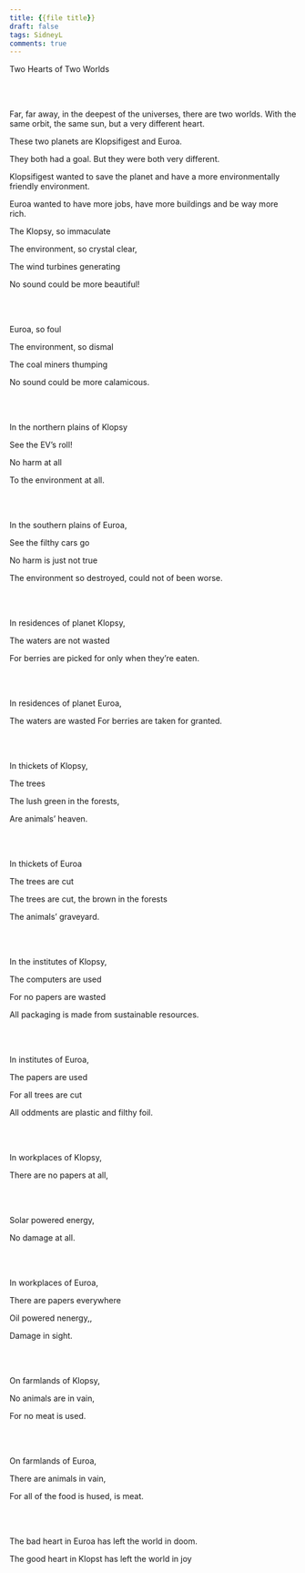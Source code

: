 ```yaml
---
title: {{file title}}
draft: false
tags: SidneyL
comments: true
---
```


Two Hearts of Two Worlds

<br></br>

Far, far away, in the deepest of the universes, there are two worlds. With the same orbit, the same sun, but a very different heart.

These two planets are Klopsifigest and Euroa.

They both had a goal. But they were both very different.

Klopsifigest wanted to save the planet and have a more environmentally friendly environment.  

Euroa wanted to have more jobs, have more buildings and be way more rich.  

The Klopsy, so immaculate

The environment, so crystal clear,  

The wind turbines generating

No sound could be more beautiful!

<br></br>

Euroa, so foul

The environment, so dismal

The coal miners thumping

No sound could be more calamicous.

<br></br>

In the northern plains of Klopsy

See the EV’s roll!

No harm at all

To the environment at all.

<br></br>

In the southern plains of Euroa,  

See the filthy cars go

No harm is just not true

The environment so destroyed, could not of been worse.

<br></br>

In residences of planet Klopsy,  

The waters are not wasted

For berries are picked for only when they’re eaten.

<br></br>

In residences of planet Euroa,

The waters are wasted
For berries are taken for granted.

<br></br>

In thickets of Klopsy,

The trees

The lush green in the forests,

Are animals’ heaven.

<br></br>

In thickets of Euroa

The trees are cut

The trees are cut, the brown in the forests

The animals’ graveyard.

<br></br>

In the institutes of Klopsy,

The computers are used

For no papers are wasted

All packaging is made from sustainable resources.

<br></br>

In institutes of Euroa,

The papers are used

For all trees are cut

All oddments are plastic and filthy foil.

<br></br>

In workplaces of Klopsy,

There are no papers at all,

<br></br>

Solar powered energy,

No damage at all.

<br></br>

In workplaces of Euroa,

There are papers everywhere

Oil powered nenergy,,

Damage in sight.

<br></br>

On farmlands of Klopsy,

No animals are in vain,

For no meat is used.

<br></br>

On farmlands of Euroa,

There are animals in vain,

For all of the food is hused, is meat.

<br></br>

The bad heart  in Euroa has left the world in doom.

The good heart in Klopst has left the world in joy
